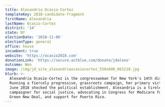 ```yaml
---
title: Alexandria Ocasio-Cortez
templateKey: 2018-candidate-fragment
firstName: Alexandria
lastName: Ocasio-Cortez
district: '14'
state: NY
electionDate: '2018-11-06'
electionType: general
office: house
incumbent: true
website: 'https://ocasio2018.com'
donationLink: 'https://secure.actblue.com/donate/jdalexo'
outcome: Won
image: /img/jd_site_alexandriaocasiocortez_550x600_061218.jpg
blurb: >-
  Alexandria Ocasio-Cortez is the congresswoman for New York's 14th district.
  Running a fiercely progressive, grassroots campaign, her primary victory in
  June 2018 shocked the political establishment. Alexandria is a tireless
  campaigner for social justice, advocating in Congress for Medicare for All, a
  Green New Deal, and support for Puerto Rico.
---
```


